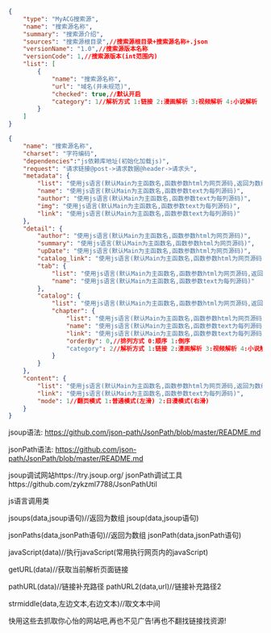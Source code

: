 ```json
{
    "type": "MyACG搜索源",
    "name": "搜索源名称",
    "summary": "搜索源介绍",
    "sources": "搜索源根目录",//搜索源根目录+搜索源名称+.json
    "versionName": "1.0",//搜索源版本名称
    "versionCode": 1,//搜索源版本(int范围内)
    "list": [
        {
            "name": "搜索源名称",
            "url": "域名(并未规范)",
            "checked": true,//默认开启
            "category": 1//解析方式 1:链接 2:漫画解析 3:视频解析 4:小说解析
        }
    ]
}
```
```json
{
    "name": "搜索源名称",
    "charset": "字符编码",
    "dependencies":"js依赖库地址(初始化加载js)",
    "request": "请求链接@post->请求数据@header->请求头",
    "metadata": {
        "list": "使用js语言(默认Main为主函数名,函数参数html为网页源码,返回为数组)",
        "name": "使用js语言(默认Main为主函数名,函数参数text为每列源码)",
        "author": "使用js语言(默认Main为主函数名,函数参数text为每列源码)",
        "img": "使用js语言(默认Main为主函数名,函数参数text为每列源码)",
        "link": "使用js语言(默认Main为主函数名,函数参数text为每列源码)"
    },
    "detail": {
        "author": "使用js语言(默认Main为主函数名,函数参数html为网页源码)",
        "summary": "使用js语言(默认Main为主函数名,函数参数html为网页源码)",
        "upDate": "使用js语言(默认Main为主函数名,函数参数html为网页源码)",
        "catalog_link": "使用js语言(默认Main为主函数名,函数参数html为网页源码)",
        "tab": {
            "list": "使用js语言(默认Main为主函数名,函数参数html为网页源码,返回为数组)",
            "name": "使用js语言(默认Main为主函数名,函数参数text为每列源码)"
        },
        "catalog": {
            "list": "使用js语言(默认Main为主函数名,函数参数html为网页源码,返回为数组)",
            "chapter": {
                "list": "使用js语言(默认Main为主函数名,函数参数html为网页源码,返回为数组)",
                "name": "使用js语言(默认Main为主函数名,函数参数text为每列源码)",
                "link": "使用js语言(默认Main为主函数名,函数参数text为每列源码)",
                "orderBy": 0,//排列方式 0:顺序 1:倒序
                "category": 2//解析方式 1:链接 2:漫画解析 3:视频解析 4:小说解析
            }
        }
    },
    "content": {
        "list": "使用js语言(默认Main为主函数名,函数参数html为网页源码,返回为数组)",
        "link": "使用js语言(默认Main为主函数名,函数参数text为每列源码)",
        "mode": 1//翻页模式 1:普通模式(左滑) 2:日漫模式(右滑)
    }
}
```
jsoup语法:
https://github.com/json-path/JsonPath/blob/master/README.md

jsonPath语法:
https://github.com/json-path/JsonPath/blob/master/README.md

jsoup调试网站https://try.jsoup.org/
jsonPath调试工具https://github.com/zykzml7788/JsonPathUtil

js语言调用类

jsoups(data,jsoup语句)//返回为数组
jsoup(data,jsoup语句)

jsonPaths(data,jsonPath语句)//返回为数组
jsonPath(data,jsonPath语句)

javaScript(data)//执行javaScript(常用执行网页内的javaScript)

getURL(data)//获取当前解析页面链接

pathURL(data)//链接补充路径
pathURL2(data,url)//链接补充路径2

strmiddle(data,左边文本,右边文本)//取文本中间

快用这些去抓取你心怡的网站吧,再也不见广告!再也不翻找链接找资源!